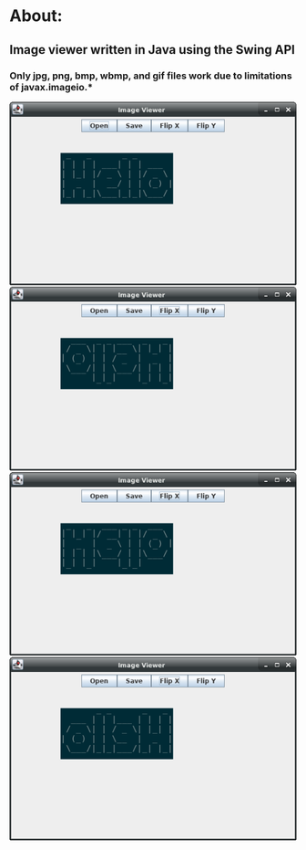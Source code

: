 # About:
## Image viewer written in Java using the Swing API
### Only jpg, png, bmp, wbmp, and gif files work due to limitations of javax.imageio.*
![](screenshots/ex1.png)
![](screenshots/ex2.png)
![](screenshots/ex3.png)
![](screenshots/ex4.png)
